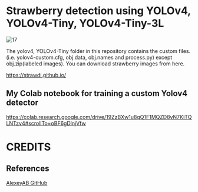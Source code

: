 # Strawberry detection using YOLOv4, YOLOv4-Tiny, YOLOv4-Tiny-3L 

![17](https://user-images.githubusercontent.com/81719402/166265233-d46f779a-e128-4280-9602-7924a9cba31b.PNG)

The yolov4, YOLOv4-Tiny folder in this repository contains the custom files. (i.e. yolov4-custom.cfg, obj.data, obj.names and process.py) except obj.zip(labeled images).  You can download strawberry images from here.

https://strawdi.github.io/

## My Colab notebook for training a custom Yolov4 detector

https://colab.research.google.com/drive/19ZzBXw1u8qQ1F1MQZD8yN7KiTQLNTzv4#scrollTo=oBF6gDlnjVfw

# CREDITS 

## References

[AlexeyAB GitHub](https://github.com/AlexeyAB/darknet/)
